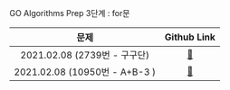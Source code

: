 GO Algorithms Prep
3단계 : for문

|             문제              |       Github Link      |  
| :---------------------------: | :--------------------: | 
| 2021.02.08 (2739번 - 구구단) | [:link:](./2739번) |
| 2021.02.08 (10950번 - A+B-3 ) | [:link:](./10950번) |
